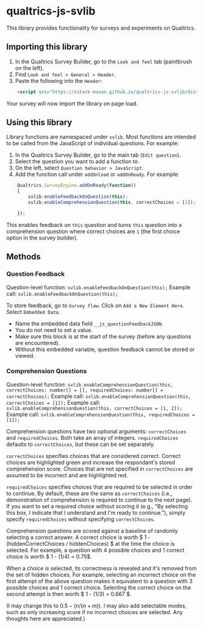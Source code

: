 # qualtrics-js-svlib

This library provides functionality for surveys and experiments on Qualtrics.

## Importing this library

1. In the Qualtrics Survey Builder, go to the `Look and feel` tab (paintbrush on the left).
2. Find `Look and feel > General > Header`.
3. Paste the following into the `Header`:

```html
    <script src="https://sstark-mason.github.io/qualtrics-js-svlib/dist/svlib.min.js"></script><link rel="stylesheet" type="text/css" href="https://sstark-mason.github.io/qualtrics-js-svlib/dist/svlib.css">
```

Your survey will now import the library on page load.

## Using this library

Library functions are namespaced under `svlib`. Most functions are intended to be called from the JavaScript of individual questions. For example:

1. In the Qualtrics Survey Builder, go to the main tab (`Edit question`).
2. Select the question you want to add a function to.
3. On the left, select `Question behavior > JavaScript`.
4. Add the function call under `addOnload` or `addOnReady`. For example:

```javascript
    Qualtrics.SurveyEngine.addOnReady(function()
    {
        svlib.enableFeedbackOnQuestion(this);
        svlib.enableComprehensionQuestion(this, correctChoices = [1]);

    });
```

This enables feedback on `this` question and turns `this` question into a comprehension question where correct choices are `1` (the first choice option in the survey builder).

## Methods

### Question Feedback

Question-level function: `svlib.enableFeedbackOnQuestion(this);`
Example call: `svlib.enableFeedbackOnQuestion(this);`

To store feedback, go to `Survey flow`. Click on `Add a New Element Here`. Select `Embedded Data`.

- Name the embedded data field `__js_questionFeedbackJSON`.
- You do not need to set a value.
- Make sure this block is at the start of the survey (before any questions are encountered).
- Without this embedded variable, question feedback cannot be stored or viewed.


### Comprehension Questions

Question-level function: `svlib.enableComprehensionQuestion(this, correctChoices: number[] = [], requiredChoices: number[] = correctChoices);`
Example call: `svlib.enableComprehensionQuestion(this, correctChoices = [1]);`
Example call: `svlib.enableComprehensionQuestion(this, correctChoices = [1, 2]);`
Example call: `svlib.enableComprehensionQuestion(this, requiredChoices = [1]);`

Comprehension questions have two optional arguments: `correctChoices` and `requiredChoices`. Both take an array of integers. `requiredChoices` defaults to `correctChoices`, but these can be set separately.

`correctChoices` specifies choices that are considered correct. Correct choices are highlighted green and increase the respondant's stored comprehension score. Choices that are not specified in `correctChoices` are assumed to be incorrect and are highlighted red.

`requiredChoices` specifies choices that are required to be selected in order to continue. By default, these are the same as `correctChoices` (i.e., demonstration of comprehension is required to continue to the next page). If you want to set a required choice without scoring it (e.g., "By selecting this box, I indicate that I understand and I'm ready to continue."), simply specify `requiredChoices` without specifying `correctChoices`.

Comprehension questions are scored against a baseline of randomly selecting a correct answer. A correct choice is worth $ 1 - (hiddenCorrectChoices / hiddenChoices) $ at the time the choice is selected. For example, a question with 4 possible choices and 1 correct choice is worth $ 1 - (1/4) = 0.75$.

When a choice is selected, its correctness is revealed and it's removed from the set of hidden choices. For example, selecting an incorrect choice on the first attempt of the above question makes it equivalent to a question with 3 possible choices and 1 correct choice. Selecting the correct choice on the second attempt is then worth $ 1 - (1/3) = 0.667 $.

(I may change this to $0.5 - (n/(n+m))$. I may also add selectable modes, such as only increasing score if no incorrect choices are selected. Any thoughts here are appreciated.)
